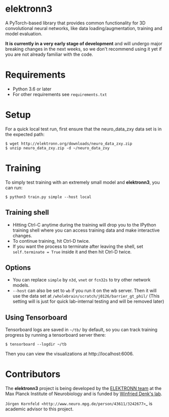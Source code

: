 # elektronn3

A PyTorch-based library that provides common functionality for 3D
convolutional neural networks, like data loading/augmentation,
training and model evaluation.

**It is currently in a very early stage of development** and will
undergo major breaking changes in the next weeks, so we don't
recommend using it yet if you are not already familiar with the code.


# Requirements

- Python 3.6 or later
- For other requirements see `requirements.txt`


# Setup


For a quick local test run, first ensure that the neuro_data_zxy data set is
in the expected path:

    $ wget http://elektronn.org/downloads/neuro_data_zxy.zip
    $ unzip neuro_data_zxy.zip -d ~/neuro_data_zxy


# Training
To simply test training with an extremely small model and **elektronn3**,
you can run:

    $ python3 train.py simple --host local


## Training shell

- Hitting Ctrl-C anytime during the training will drop you to the
IPython training shell where you can access training data and make interactive
changes.
- To continue training, hit Ctrl-D twice.
- If you want the process to terminate after leaving the shell, set
`self.terminate = True` inside it and then hit Ctrl-D twice.


## Options

- You can replace `simple` by `n3d`, `vnet` or ``fcn32s`` to try other network
  models.
- `--host` can also be set to `wb` if you run it on the wb server.
  Then it will use the data set at `/wholebrain/scratch/j0126/barrier_gt_phil/`
  (This setting will is just for quick lab-internal testing and will be removed later)


## Using Tensorboard

Tensorboard logs are saved in `~/tb/` by default, so you can track training
progress by running a tensorboard server there:

    $ tensorboard --logdir ~/tb

Then you can view the visualizations at http://localhost:6006.


# Contributors


The **elektronn3** project is being developed by the
[ELEKTRONN team](https://github.com/orgs/ELEKTRONN/people) at the
Max Planck Institute of Neurobiology and is funded by
[Winfried Denk's lab](http://www.neuro.mpg.de/denk).

`Jörgen Kornfeld <http://www.neuro.mpg.de/person/43611/3242677>`_
is academic advisor to this project.
